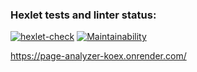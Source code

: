 ### Hexlet tests and linter status:
[![hexlet-check](https://github.com/Enimalojd/python-project-83/actions/workflows/page_analyzer.yml/badge.svg?branch=main)](https://github.com/Enimalojd/python-project-83/actions/workflows/page_analyzer.yml) [![Maintainability](https://api.codeclimate.com/v1/badges/88c26a7b440abb2dfc49/maintainability)](https://codeclimate.com/github/Enimalojd/python-project-83/maintainability)

https://page-analyzer-koex.onrender.com/
